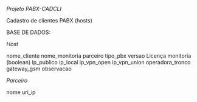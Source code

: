 *Projeto PABX-CADCLI*

Cadastro de clientes PABX (hosts)

BASE DE DADOS:

*Host*

nome_cliente
nome_monitoria
parceiro
tipo_pbx
versao
Licença
monitoria (boolean)
ip_publico
ip_local
ip_vpn_open
ip_vpn_union
operadora_tronco
gateway_gsm
observacao

*Parceiro*

nome
uri_ip



